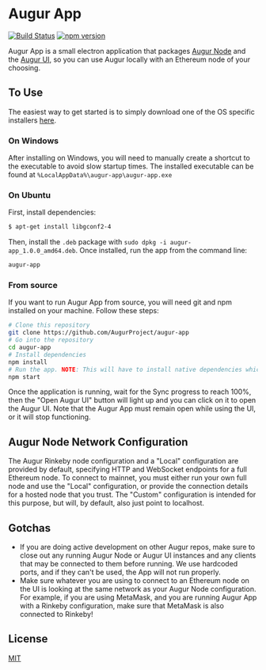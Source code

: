 # Augur App

[![Build Status](https://travis-ci.com/AugurProject/augur-app.svg?branch=master)](https://travis-ci.com/AugurProject/augur-app)
[![npm version](https://badge.fury.io/js/augur-app.svg)](https://badge.fury.io/js/augur-app)

Augur App is a small electron application that packages [Augur Node](https://github.com/AugurProject/augur-node) and the [Augur UI](https://github.com/AugurProject/augur), so you can use Augur locally with an Ethereum node of your choosing.

## To Use

The easiest way to get started is to simply download one of the OS specific installers [here](https://github.com/AugurProject/augur-app/releases).

### On Windows

After installing on Windows, you will need to manually create a shortcut to the executable to avoid slow startup times. The installed executable can be found at `%LocalAppData%\augur-app\augur-app.exe`

### On Ubuntu

First, install dependencies:

```bash
$ apt-get install libgconf2-4
```

Then, install the `.deb` package with `sudo dpkg -i augur-app_1.0.0_amd64.deb`.  Once installed, run the app from the command line:

```bash
augur-app
```

### From source

If you want to run Augur App from source, you will need git and npm installed on your machine.  Follow these steps:

```bash
# Clone this repository
git clone https://github.com/AugurProject/augur-app
# Go into the repository
cd augur-app
# Install dependencies
npm install
# Run the app. NOTE: This will have to install native dependencies which may take a long time depending on your environment.
npm start
```

Once the application is running, wait for the Sync progress to reach 100%, then the "Open Augur UI" button will light up and you can click on it to open the Augur UI. Note that the Augur App must remain open while using the UI, or it will stop functioning.

## Augur Node Network Configuration

The Augur Rinkeby node configuration and a "Local" configuration are provided by default, specifying HTTP and WebSocket endpoints for a full Ethereum node. To connect to mainnet, you must either run your own full node and use the "Local" configuration, or provide the connection details for a hosted node that you trust. The "Custom" configuration is intended for this purpose, but will, by default, also just point to localhost.

## Gotchas

- If you are doing active development on other Augur repos, make sure to close out any running Augur Node or Augur UI instances and any clients that may be connected to them before running. We use hardcoded ports, and if they can't be used, the App will not run properly.
- Make sure whatever you are using to connect to an Ethereum node on the UI is looking at the same network as your Augur Node configuration. For example, if you are using MetaMask, and you are running Augur App with a Rinkeby configuration, make sure that MetaMask is also connected to Rinkeby!

## License

[MIT](LICENSE.md)
